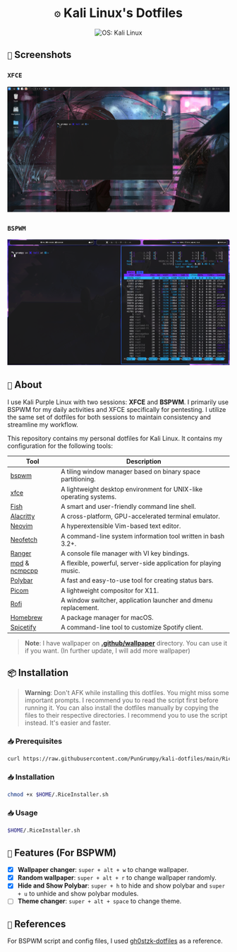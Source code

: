 <h1 align="center"><code>⚙️</code> <strong>Kali Linux's Dotfiles</strong></h1>

<div align="center">
  <img src="./.github/asset/banner.gif" height="300" alt="OS: Kali Linux">
</div>

## `📸` Screenshots

### `XFCE`

![XFCE](./.github/asset/xfce.png)

### `BSPWM`

![BSPWM](./.github/asset/bspwm.png)

## `📖` About

I use Kali Purple Linux with two sessions: **XFCE** and **BSPWM**. I primarily use BSPWM for my daily activities and XFCE specifically for pentesting. I utilize the same set of dotfiles for both sessions to maintain consistency and streamline my workflow.

This repository contains my personal dotfiles for Kali Linux. It contains my configuration for the following tools:

| Tool                                                                            | Description                                                        |
| ------------------------------------------------------------------------------- | ------------------------------------------------------------------ |
| [bspwm](https://github.com/baskerville/bspwm)                                   | A tiling window manager based on binary space partitioning.        |
| [xfce](https://www.xfce.org/)                                                   | A lightweight desktop environment for UNIX-like operating systems. |
| [Fish](https://fishshell.com/)                                                  | A smart and user-friendly command line shell.                      |
| [Alacritty](https://alacritty.org/)                                             | A cross-platform, GPU-accelerated terminal emulator.               |
| [Neovim](https://neovim.io/)                                                    | A hyperextensible Vim-based text editor.                           |
| [Neofetch](https://github.com/dylanaraps/neofetch)                              | A command-line system information tool written in bash 3.2+.       |
| [Ranger](https://github.com/ranger/ranger)                                      | A console file manager with VI key bindings.                       |
| [mpd](https://www.musicpd.org/) & [ncmpcpp](https://github.com/ncmpcpp/ncmpcpp) | A flexible, powerful, server-side application for playing music.   |
| [Polybar](https://polybar.github.io/)                                           | A fast and easy-to-use tool for creating status bars.              |
| [Picom](https://github.com/yshui/picom)                                         | A lightweight compositor for X11.                                  |
| [Rofi](https://github.com/davatorium/rofi)                                      | A window switcher, application launcher and dmenu replacement.     |
| [Homebrew](https://brew.sh/)                                                    | A package manager for macOS.                                       |
| [Spicetify](https://spicetify.app/)                                             | A command-line tool to customize Spotify client.                   |

> **Note**: I have wallpaper on **[.github/wallpaper](./.github/wallpaper/)** directory. You can use it if you want. (In further update, I will add more wallpaper)

## `📦` Installation

> **Warning**: Don't AFK while installing this dotfiles. You might miss some important prompts. I recommend you to read the script first before running it. You can also install the dotfiles manually by copying the files to their respective directories. I recommend you to use the script instead. It's easier and faster.

### `📥` Prerequisites

```bash
curl https://raw.githubusercontent.com/PunGrumpy/kali-dotfiles/main/RiceInstaller.sh -o $HOME/.RiceInstaller.sh
```

### `📥` Installation

```bash
chmod +x $HOME/.RiceInstaller.sh
```

### `📥` Usage

```bash
$HOME/.RiceInstaller.sh
```

## `🚀` Features (For BSPWM)

- [x] **Wallpaper changer**: `super + alt + w` to change wallpaper.
- [x] **Random wallpaper**: `super + alt + r` to change wallpaper randomly.
- [x] **Hide and Show Polybar**: `super + h` to hide and show polybar and `super + u` to unhide and show polybar modules.
- [ ] **Theme changer**: `super + alt + space` to change theme.

## `📖` References

For BSPWM script and config files, I used [gh0stzk-dotfiles](https://github.com/gh0stzk/dotfiles) as a reference.
